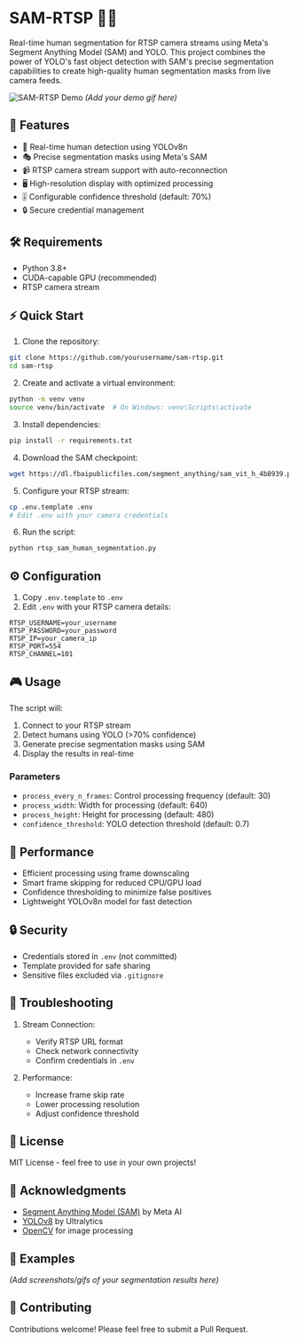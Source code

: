 # SAM-RTSP 🎥✨

Real-time human segmentation for RTSP camera streams using Meta's Segment Anything Model (SAM) and YOLO. This project combines the power of YOLO's fast object detection with SAM's precise segmentation capabilities to create high-quality human segmentation masks from live camera feeds.

![SAM-RTSP Demo](demo.gif) *(Add your demo gif here)*

## 🚀 Features

- 🎯 Real-time human detection using YOLOv8n
- 🎭 Precise segmentation masks using Meta's SAM
- 📹 RTSP camera stream support with auto-reconnection
- 🖥️ High-resolution display with optimized processing
- 🎚️ Configurable confidence threshold (default: 70%)
- 🔒 Secure credential management

## 🛠️ Requirements

- Python 3.8+
- CUDA-capable GPU (recommended)
- RTSP camera stream

## ⚡️ Quick Start

1. Clone the repository:
```bash
git clone https://github.com/yourusername/sam-rtsp.git
cd sam-rtsp
```

2. Create and activate a virtual environment:
```bash
python -m venv venv
source venv/bin/activate  # On Windows: venv\Scripts\activate
```

3. Install dependencies:
```bash
pip install -r requirements.txt
```

4. Download the SAM checkpoint:
```bash
wget https://dl.fbaipublicfiles.com/segment_anything/sam_vit_h_4b8939.pth
```

5. Configure your RTSP stream:
```bash
cp .env.template .env
# Edit .env with your camera credentials
```

6. Run the script:
```bash
python rtsp_sam_human_segmentation.py
```

## ⚙️ Configuration

1. Copy `.env.template` to `.env`
2. Edit `.env` with your RTSP camera details:
```env
RTSP_USERNAME=your_username
RTSP_PASSWORD=your_password
RTSP_IP=your_camera_ip
RTSP_PORT=554
RTSP_CHANNEL=101
```

## 🎮 Usage

The script will:
1. Connect to your RTSP stream
2. Detect humans using YOLO (>70% confidence)
3. Generate precise segmentation masks using SAM
4. Display the results in real-time

### Parameters

- `process_every_n_frames`: Control processing frequency (default: 30)
- `process_width`: Width for processing (default: 640)
- `process_height`: Height for processing (default: 480)
- `confidence_threshold`: YOLO detection threshold (default: 0.7)

## 🚀 Performance

- Efficient processing using frame downscaling
- Smart frame skipping for reduced CPU/GPU load
- Confidence thresholding to minimize false positives
- Lightweight YOLOv8n model for fast detection

## 🔒 Security

- Credentials stored in `.env` (not committed)
- Template provided for safe sharing
- Sensitive files excluded via `.gitignore`

## 🔧 Troubleshooting

1. Stream Connection:
   - Verify RTSP URL format
   - Check network connectivity
   - Confirm credentials in `.env`

2. Performance:
   - Increase frame skip rate
   - Lower processing resolution
   - Adjust confidence threshold

## 📜 License

MIT License - feel free to use in your own projects!

## 🙏 Acknowledgments

- [Segment Anything Model (SAM)](https://segment-anything.com/) by Meta AI
- [YOLOv8](https://github.com/ultralytics/ultralytics) by Ultralytics
- [OpenCV](https://opencv.org/) for image processing

## 📸 Examples

*(Add screenshots/gifs of your segmentation results here)*

## 🤝 Contributing

Contributions welcome! Please feel free to submit a Pull Request.
